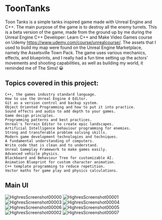 # ToonTanks
Toon Tanks is a simple tanks inspired game made with Unreal Engine and C++. The main purpose of the game is to destroy all the enemy turrets. This is a beta version of the game, made from the ground up by me during the Unreal Engine C++ Developer: Learn C++ and Make Video Games course on Udemy https://www.udemy.com/course/unrealcourse/. The assets that I used to build my map were found on the Unreal Engine Marketplace, namely the Assetsville Town Pack. The game uses various mechanics, effects, and blueprints, and I really had a fun time setting up the actors' movements and shooting capabilities, as well as building my world, it reminded me of The Sims! 😀

## Topics covered in this project:
    C++, the games industry standard language.
    How to use the Unreal Engine 4 Editor.
    Git as a version control and backup system.
    Object Oriented Programming and how to put it into practice.
    Sound effects and audio to add depth to your games.
    Game design principles.
    Programming patterns and best practices.
    Unreal's Terrain Editor to create epic landscapes.
    Artificial Intelligence behaviour programming for enemies.
    Strong and transferable problem solving skills.
    Modern game development technologies and techniques.
    A fundamental understanding of computers.
    Write code that is clean and to understand.
    Unreal Gameplay Framework to make games easily.
    Advanced vehicle physics.
    Blackboard and Behaviour Tree for customizable AI.
    Animation Blueprint for custom character animation.
    C++ template programming to reduce repetition.
    Vector maths for game play and physics calculations.
    
## Main UI
![HighresScreenshot00000](https://user-images.githubusercontent.com/87696858/155713781-6cd89655-5e3f-492b-8f07-d06b5e60ac32.png)
![HighresScreenshot00001](https://user-images.githubusercontent.com/87696858/155713633-c4d8c8f8-3d0f-4bc3-adbb-cf5eefac698c.png) 
![HighresScreenshot00003](https://user-images.githubusercontent.com/87696858/155713616-993a1a56-6244-457d-92d4-b8d63016aaef.png)
![HighresScreenshot00004](https://user-images.githubusercontent.com/87696858/155713619-bf2628c1-079a-4d47-a993-75c2c0f5ebdd.png)
![HighresScreenshot00006](https://user-images.githubusercontent.com/87696858/155713624-32634660-b9c0-4b66-9fb7-584bd58dc4e2.png)
![HighresScreenshot00005](https://user-images.githubusercontent.com/87696858/155713773-80aa4ab0-7f47-4577-a2db-792a29fb894d.png)
![HighresScreenshot00002](https://user-images.githubusercontent.com/87696858/155713609-71dcbbee-0d27-4f26-9f36-7e5bd4e3f334.png)
![HighresScreenshot00007](https://user-images.githubusercontent.com/87696858/155713801-e006e74b-2b64-4607-af4f-b475dc17d5de.png)
